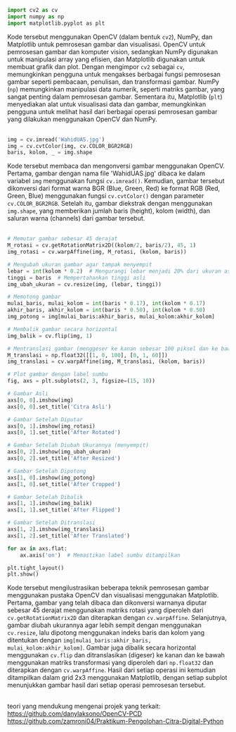```Python
import cv2 as cv
import numpy as np
import matplotlib.pyplot as plt
```
  Kode tersebut menggunakan OpenCV (dalam bentuk `cv2`), NumPy, dan Matplotlib untuk pemrosesan gambar dan visualisasi. OpenCV untuk pemrosesan gambar dan komputer vision, sedangkan NumPy digunakan untuk manipulasi array yang efisien, dan Matplotlib digunakan untuk membuat grafik dan plot. Dengan mengimpor `cv2` sebagai `cv`, memungkinkan pengguna untuk mengakses berbagai fungsi pemrosesan gambar seperti pembacaan, penulisan, dan transformasi gambar. NumPy (`np`) memungkinkan manipulasi data numerik, seperti matriks gambar, yang sangat penting dalam pemrosesan gambar. Sementara itu, Matplotlib (`plt`) menyediakan alat untuk visualisasi data dan gambar, memungkinkan pengguna untuk melihat hasil dari berbagai operasi pemrosesan gambar yang dilakukan menggunakan OpenCV dan NumPy.
<br><br>

```Python
img = cv.imread('WahidUAS.jpg')
img = cv.cvtColor(img, cv.COLOR_BGR2RGB)
baris, kolom, _ = img.shape
```
  Kode tersebut membaca dan mengonversi gambar menggunakan OpenCV. Pertama, gambar dengan nama file 'WahidUAS.jpg' dibaca ke dalam variabel `img` menggunakan fungsi `cv.imread()`. Kemudian, gambar tersebut dikonversi dari format warna BGR (Blue, Green, Red) ke format RGB (Red, Green, Blue) menggunakan fungsi `cv.cvtColor()` dengan parameter `cv.COLOR_BGR2RGB`. Setelah itu, gambar diekstrak dengan menggunakan `img.shape`, yang memberikan jumlah baris (height), kolom (width), dan saluran warna (channels) dari gambar tersebut.
<br><br>

```Python
# Memutar gambar sebesar 45 derajat
M_rotasi = cv.getRotationMatrix2D((kolom/2, baris/2), 45, 1)
img_rotasi = cv.warpAffine(img, M_rotasi, (kolom, baris))

# Mengubah ukuran gambar agar tampak menyempit
lebar = int(kolom * 0.2)  # Mengurangi lebar menjadi 20% dari ukuran asli
tinggi = baris  # Mempertahankan tinggi asli
img_ubah_ukuran = cv.resize(img, (lebar, tinggi))

# Memotong gambar
mulai_baris, mulai_kolom = int(baris * 0.17), int(kolom * 0.17)
akhir_baris, akhir_kolom = int(baris * 0.50), int(kolom * 0.50)
img_potong = img[mulai_baris:akhir_baris, mulai_kolom:akhir_kolom]

# Membalik gambar secara horizontal
img_balik = cv.flip(img, 1)

# Mentranslasi gambar (menggeser ke kanan sebesar 100 piksel dan ke bawah sebesar 60 piksel)
M_translasi = np.float32([[1, 0, 100], [0, 1, 60]])
img_translasi = cv.warpAffine(img, M_translasi, (kolom, baris))

# Plot gambar dengan label sumbu
fig, axs = plt.subplots(2, 3, figsize=(15, 10))

# Gambar Asli
axs[0, 0].imshow(img)
axs[0, 0].set_title('Citra Asli')

# Gambar Setelah Diputar
axs[0, 1].imshow(img_rotasi)
axs[0, 1].set_title('After Rotated')

# Gambar Setelah Diubah Ukurannya (menyempit)
axs[0, 2].imshow(img_ubah_ukuran)
axs[0, 2].set_title('After Resized')

# Gambar Setelah Dipotong
axs[1, 0].imshow(img_potong)
axs[1, 0].set_title('After Cropped')

# Gambar Setelah Dibalik
axs[1, 1].imshow(img_balik)
axs[1, 1].set_title('After Flipped')

# Gambar Setelah Ditranslasi
axs[1, 2].imshow(img_translasi)
axs[1, 2].set_title('After Translated')

for ax in axs.flat:
    ax.axis('on')  # Memastikan label sumbu ditampilkan

plt.tight_layout()
plt.show()
```
Kode tersebut mengilustrasikan beberapa teknik pemrosesan gambar menggunakan pustaka OpenCV dan visualisasi menggunakan Matplotlib. Pertama, gambar yang telah dibaca dan dikonversi warnanya diputar sebesar 45 derajat menggunakan matriks rotasi yang diperoleh dari `cv.getRotationMatrix2D` dan diterapkan dengan `cv.warpAffine`. Selanjutnya, gambar diubah ukurannya agar lebih sempit dengan menggunakan `cv.resize`, lalu dipotong menggunakan indeks baris dan kolom yang ditentukan dengan `img[mulai_baris:akhir_baris, mulai_kolom:akhir_kolom]`. Gambar juga dibalik secara horizontal menggunakan `cv.flip` dan ditranslasikan (digeser) ke kanan dan ke bawah menggunakan matriks transformasi yang diperoleh dari `np.float32` dan diterapkan dengan `cv.warpAffine`. Hasil dari setiap operasi ini kemudian ditampilkan dalam grid 2x3 menggunakan Matplotlib, dengan setiap subplot menunjukkan gambar hasil dari setiap operasi pemrosesan tersebut.
<br><br>

teori yang mendukung mengenai projek yang terkait:<br>
https://github.com/danylaksono/OpenCV-PCD <br>
https://github.com/zamroni04/Praktikum-Pengolohan-Citra-Digital-Python
